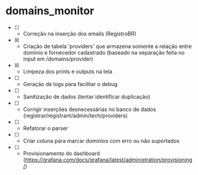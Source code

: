 # domains_monitor

- [ ] - Correção na inserção dos emails (RegistroBR)
- [x] - Criação de tabela 'providers' que armazena somente a relação entre domínio e fornecedor cadastrado (baseado na separação feita no input em /domains/provider)
- [x] - Limpeza dos prints e outputs na tela
- [ ] - Geração de logs para facilitar o debug
- [ ] - Sanitização de dados (tentar identificar duplicação)
- [ ] - Corrigir inserções desnecessárias no banco de dados (registrar/registrant/admin/tech/providers)
- [ ] - Refatorar o parser
- [ ] - Criar coluna para marcar domínios com erro ou não suportados
- [ ] - Provisionamento do dashboard (https://grafana.com/docs/grafana/latest/administration/provisioning/)